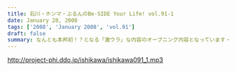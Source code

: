 ```yaml
---
title: 石川・ホンマ・ぶるんのBe-SIDE Your Life! vol.91-1
date: January 28, 2008
tags: ['2008', 'January 2008', 'vol.91']
draft: false
summary: なんとも本邦初！？となる「激ウラ」な内容のオープニング内容となっています・・・ここにきてやっとでしょうか。来週の収録は「プロ野球キャンプイン」特集！？！？NAMAE
---
```


http://project-phi.ddo.jp/ishikawa/ishikawa091_1.mp3
